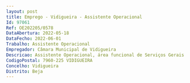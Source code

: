 ```yaml
--- 
layout: post
title: Emprego - Vidigueira - Assistente Operacional
Id: 97061
Ref: OE202205/0578
DataAbertura: 2022-05-18
DataFecho: 2022-06-01
Trabalho: Assistente Operacional
Empregador: Câmara Municipal de Vidigueira
Descricao: Assistente Operacional, área funcional de Serviços Gerais   2 (dois) postos de trabalho, Grau 1 de complexidade funcional na carreira e categoria de Assistente Operacional, com funções natureza executiva, de caráter manual ou mecânico, enquadradas em diretivas gerais bem definidas e com graus de complexidade variáveis, manutenção e limpeza de equipamentos e espaços envolventes e reparação dos mesmos, entre outras tarefas inerentes às funções de serviços gerais, solicitadas pelos superiores e integradas na carreira e categoria de Assistente Operacional, para constituição de vínculo de emprego público na modalidade de contrato de trabalho em funções públicas, por tempo indeterminado.
CodigoPostal: 7960-225 VIDIGUEIRA
Concelho: Vidigueira
Distrito: Beja
--- 
```

